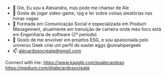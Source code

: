 - 👋 Oie, Eu sou a Alexandra, mas pode me chamar de Ale
- 👀 Gosto de jogar video-game, rpg e ler sobre coisas aleatórias nas horas vagas
- 🌱 Formada em Comunicação Social e especializada em Product Management, atualmente em transição de carreira onde meu foco está em Engenharia de software (2º período)
- 💞️ Gosto de me envolver em projetos ESG, e sou apaixonada pelo universo Geek criei um perfil de easter eggs @umahipergeek
- 📫 alecardosocreate@gmail.com
  
Connect with me:
https://www.kaggle.com/eualecardoso 
https://medium.com/@alecardosocreate


<!---
Alecardosocreate/Alecardosocreate is a ✨ special ✨ repository because its `README.md` (this file) appears on your GitHub profile.
You can click the Preview link to take a look at your changes.
--->
